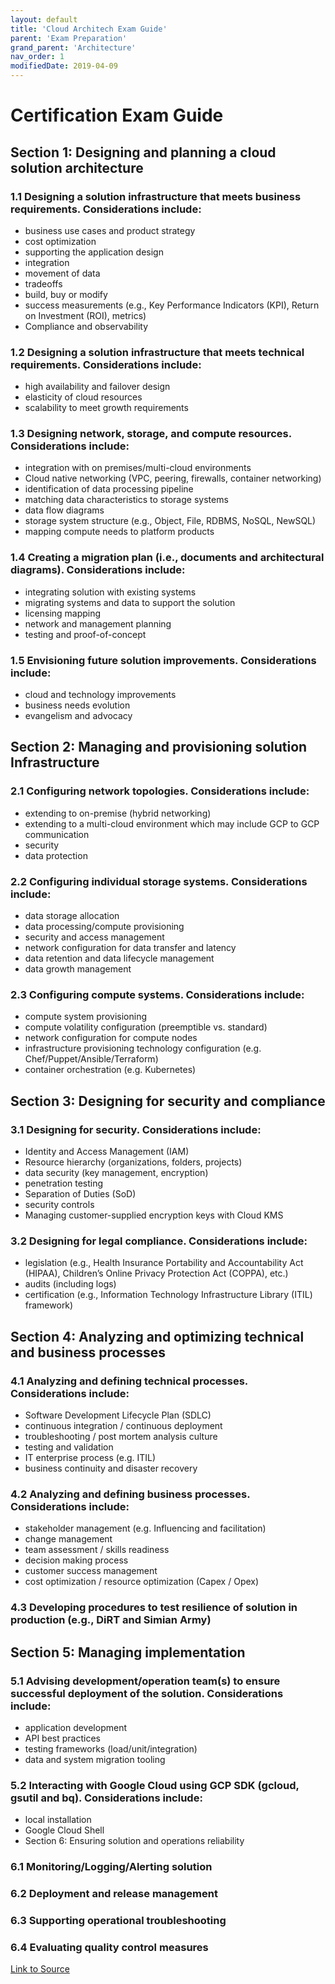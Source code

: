 ```yaml
---
layout: default
title: 'Cloud Architech Exam Guide'
parent: 'Exam Preparation'
grand_parent: 'Architecture'
nav_order: 1
modifiedDate: 2019-04-09
---
```

# Certification Exam Guide
## Section 1: Designing and planning a cloud solution architecture

### 1.1 Designing a solution infrastructure that meets business requirements. Considerations include:

* business use cases and product strategy
* cost optimization
* supporting the application design
* integration
* movement of data
* tradeoffs
* build, buy or modify
* success measurements (e.g., Key Performance Indicators (KPI), Return on Investment (ROI), metrics)
* Compliance and observability
### 1.2 Designing a solution infrastructure that meets technical requirements. Considerations include:

* high availability and failover design
* elasticity of cloud resources
* scalability to meet growth requirements
### 1.3 Designing network, storage, and compute resources. Considerations include:

* integration with on premises/multi-cloud environments
* Cloud native networking (VPC, peering, firewalls, container networking)
* identification of data processing pipeline
* matching data characteristics to storage systems
* data flow diagrams
* storage system structure (e.g., Object, File, RDBMS, NoSQL, NewSQL)
* mapping compute needs to platform products
### 1.4 Creating a migration plan (i.e., documents and architectural diagrams). Considerations include:

* integrating solution with existing systems
* migrating systems and data to support the solution
* licensing mapping
* network and management planning
* testing and proof-of-concept
### 1.5 Envisioning future solution improvements. Considerations include:

* cloud and technology improvements
* business needs evolution
* evangelism and advocacy
## Section 2: Managing and provisioning solution Infrastructure

### 2.1 Configuring network topologies. Considerations include:

* extending to on-premise (hybrid networking)
* extending to a multi-cloud environment which may include GCP to GCP communication
* security
* data protection
### 2.2 Configuring individual storage systems. Considerations include:

* data storage allocation
* data processing/compute provisioning
* security and access management
* network configuration for data transfer and latency
* data retention and data lifecycle management
* data growth management
### 2.3 Configuring compute systems. Considerations include:

* compute system provisioning
* compute volatility configuration (preemptible vs. standard)
* network configuration for compute nodes
* infrastructure provisioning technology configuration (e.g. Chef/Puppet/Ansible/Terraform)
* container orchestration (e.g. Kubernetes)
## Section 3: Designing for security and compliance

### 3.1 Designing for security. Considerations include:

* Identity and Access Management (IAM)
* Resource hierarchy (organizations, folders, projects)
* data security (key management, encryption)
* penetration testing
* Separation of Duties (SoD)
* security controls
* Managing customer-supplied encryption keys with Cloud KMS
### 3.2 Designing for legal compliance. Considerations include:

* legislation (e.g., Health Insurance Portability and Accountability Act (HIPAA), Children’s Online Privacy Protection Act (COPPA), etc.)
* audits (including logs)
* certification (e.g., Information Technology Infrastructure Library (ITIL) framework)
## Section 4: Analyzing and optimizing technical and business processes

### 4.1 Analyzing and defining technical processes. Considerations include:

* Software Development Lifecycle Plan (SDLC)
* continuous integration / continuous deployment
* troubleshooting / post mortem analysis culture
* testing and validation
* IT enterprise process (e.g. ITIL)
* business continuity and disaster recovery
### 4.2 Analyzing and defining business processes. Considerations include:

* stakeholder management (e.g. Influencing and facilitation)
* change management
* team assessment / skills readiness
* decision making process
* customer success management
* cost optimization / resource optimization (Capex / Opex)
### 4.3 Developing procedures to test resilience of solution in production (e.g., DiRT and Simian Army)

## Section 5: Managing implementation

### 5.1 Advising development/operation team(s) to ensure successful deployment of the solution. Considerations include:

* application development
* API best practices
* testing frameworks (load/unit/integration)
* data and system migration tooling
### 5.2 Interacting with Google Cloud using GCP SDK (gcloud, gsutil and bq). Considerations include:

* local installation
* Google Cloud Shell
* Section 6: Ensuring solution and operations reliability

### 6.1 Monitoring/Logging/Alerting solution

### 6.2 Deployment and release management

### 6.3 Supporting operational troubleshooting

### 6.4 Evaluating quality control measures


[Link to Source](https://cloud.google.com/certification/guides/professional-cloud-architect/)
